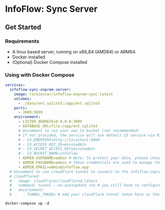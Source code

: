 # InfoFlow: Sync Server


## Get Started

### Requirements

- A linux based server, running on x86_64 (AMD64) or ARM64.
- Docker installed
- (Optional) Docker Compose installed

### Using with Docker Compose

```yaml
services:
  infoflow-sync-onprem-server:
    image: rockiestar/infoflow-onprem-sync:latest
    volumes:
      - ./data/ent.sqlite3:/app/ent.sqlite3
    ports:
      - 3009:3009
    environment:
      - LISTEN_ADDRESS=0.0.0.0:3009
      - DATABASE_URL=file:/app/ent.sqlite3
      # Uncomment to use your own S3 bucket (not recommended)
      # If not provided, the service will use default S3 service via Minio
      # - S3_ENDPOINT=http://localhost:9000
      # - S3_ACCESS_KEY_ID=minioadmin
      # - S3_SECRET_ACCESS_KEY=minioadmin
      # - S3_BUCKET_NAME=infoflow
      - ADMIN_USERNAME=admin # Note: To protect your data, please change this username and password
      - ADMIN_PASSWORD=admin # these credentials are used to manage the infoflow-onprem-sync service in the future
      - ADMIN_EMAIL=admin@infoflow.app
  # Uncomment to use cloudflare tunnel to connect to the infoflow-onprem-sync service via public internet
  # cloudflared:
  #   image: cloudflare/cloudflared:latest
  #   command: tunnel --no-autoupdate run # you still have to configure the tunnel in the cloudflare dashboard
  #   environment:
  #     - TUNNEL_TOKEN= # add your cloudflare tunnel token here so that the service can connect to the infoflow-onprem-sync service via public internet
```

```shell
docker-compose up -d
```
